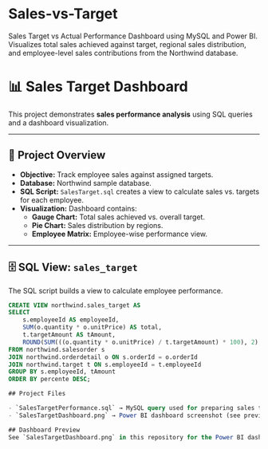 # Sales-vs-Target
Sales Target vs Actual Performance Dashboard using MySQL and Power BI. Visualizes total sales achieved against target, regional sales distribution, and employee-level sales contributions from the Northwind database.
# 📊 Sales Target Dashboard

This project demonstrates **sales performance analysis** using SQL queries and a dashboard visualization.

---

## 📂 Project Overview
- **Objective:** Track employee sales against assigned targets.  
- **Database:** Northwind sample database.  
- **SQL Script:** `SalesTarget.sql` creates a view to calculate sales vs. targets for each employee.  
- **Visualization:** Dashboard contains:  
  - **Gauge Chart:** Total sales achieved vs. overall target.  
  - **Pie Chart:** Sales distribution by regions.  
  - **Employee Matrix:** Employee-wise performance view.

---

## 🗄️ SQL View: `sales_target`

The SQL script builds a view to calculate employee performance.

```sql
CREATE VIEW northwind.sales_target AS
SELECT 
    s.employeeId AS employeeId,
    SUM(o.quantity * o.unitPrice) AS total,
    t.targetAmount AS tAmount,
    ROUND(SUM(((o.quantity * o.unitPrice) / t.targetAmount) * 100), 2) AS percente
FROM northwind.salesorder s
JOIN northwind.orderdetail o ON s.orderId = o.orderId
JOIN northwind.target t ON s.employeeId = t.employeeId
GROUP BY s.employeeId, tAmount
ORDER BY percente DESC;

## Project Files  

- `SalesTargetPerformance.sql` → MySQL query used for preparing sales target vs actual performance data  
- `SalesTargetDashboard.png` → Power BI dashboard screenshot (see preview below)  

## Dashboard Preview  
See `SalesTargetDashboard.png` in this repository for the Power BI dashboard screenshot.

 


